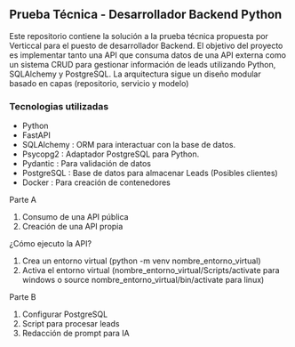 ## Prueba Técnica - Desarrollador Backend Python

<p>Este repositorio contiene la solución a la prueba técnica propuesta por Verticcal para el puesto de desarrollador Backend. 
  El objetivo del proyecto es implementar tanto una API que consuma datos de una API externa como un sistema CRUD para gestionar información de leads utilizando Python, SQLAlchemy y PostgreSQL.
  La arquitectura sigue un diseño modular basado en capas (repositorio, servicio y modelo)
<p/>

### Tecnologias utilizadas

- Python
- FastAPI
- SQLAlchemy : ORM para interactuar con la base de datos.
- Psycopg2 : Adaptador PostgreSQL para Python.
- Pydantic : Para validación de datos
- PostgreSQL : Base de datos para almacenar Leads (Posibles clientes)
- Docker : Para creación de contenedores
  
Parte A
1. Consumo de una API pública
2. Creación de una API propia

¿Cómo ejecuto la API?

1. Crea un entorno virtual (python -m venv nombre_entorno_virtual)
2. Activa el entorno virtual (nombre_entorno_virtual/Scripts/activate para windows o source nombre_entorno_virtual/bin/activate para linux) 

Parte B
1.  Configurar PostgreSQL
2.  Script para procesar leads
3. Redacción de prompt para IA
